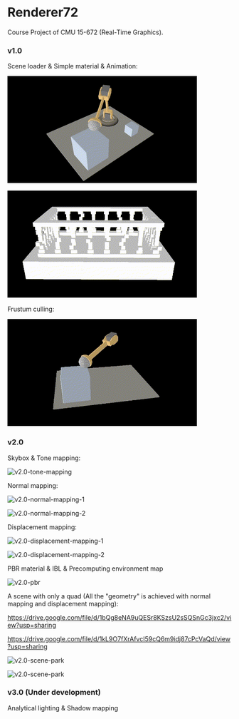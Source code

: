 # Renderer72
Course Project of CMU 15-672 (Real-Time Graphics).

### v1.0

Scene loader & Simple material & Animation:

![v1.0-animation-1](./images/v1.0-animation-1.gif)

![v1.0-animation-2](./images/v1.0-animation-2.gif)

Frustum culling:

![v1.0-frustum-culling](./images/v1.0-frustum-culling.gif)

### v2.0

Skybox & Tone mapping:

![v2.0-tone-mapping](./images/v2.0-tone-mapping.gif)

Normal mapping:

![v2.0-normal-mapping-1](./images/v2.0-normal-mapping-1.gif)

![v2.0-normal-mapping-2](./images/v2.0-normal-mapping-2.gif)

Displacement mapping:

![v2.0-displacement-mapping-1](./images/v2.0-displacement-mapping-1.gif)

![v2.0-displacement-mapping-2](./images/v2.0-displacement-mapping-2.gif)

PBR material & IBL & Precomputing environment map

![v2.0-pbr](./images/v2.0-pbr.gif)

A scene with only a quad (All the "geometry" is achieved with normal mapping and displacement mapping):

https://drive.google.com/file/d/1bQg8eNA9uQESr8KSzsU2sSQSnGc3jxc2/view?usp=sharing

https://drive.google.com/file/d/1kL9O7fXrAfvcI59cQ6m9idj87cPcVaQd/view?usp=sharing

![v2.0-scene-park](https://drive.google.com/uc?export=view&id=1bQg8eNA9uQESr8KSzsU2sSQSnGc3jxc2)

![v2.0-scene-park](https://drive.google.com/uc?export=view&id=1kL9O7fXrAfvcI59cQ6m9idj87cPcVaQd)

### v3.0 (Under development)

Analytical lighting & Shadow mapping
